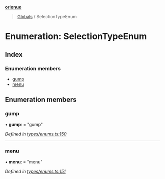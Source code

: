 **[orionuo](../README.md)**

> [Globals](../globals.md) / SelectionTypeEnum

# Enumeration: SelectionTypeEnum

## Index

### Enumeration members

* [gump](selectiontypeenum.md#gump)
* [menu](selectiontypeenum.md#menu)

## Enumeration members

### gump

•  **gump**:  = "gump"

*Defined in [types/enums.ts:150](https://github.com/msviha/orionuo/blob/e41bac5/src/types/enums.ts#L150)*

___

### menu

•  **menu**:  = "menu"

*Defined in [types/enums.ts:151](https://github.com/msviha/orionuo/blob/e41bac5/src/types/enums.ts#L151)*
